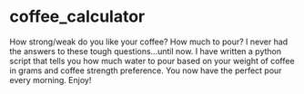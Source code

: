 # coffee_calculator
How strong/weak do you like your coffee?  How much to pour?  I never had the answers to these tough questions...until now.  I have written a python script that tells you how much water to pour based on your weight of coffee in grams and coffee strength preference.  You now have the perfect pour every morning.  Enjoy!
